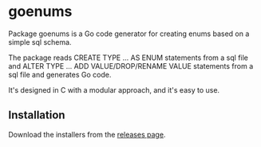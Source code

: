 # goenums

Package goenums is a Go code generator for creating enums based on a simple sql schema.

The package reads CREATE TYPE ... AS ENUM statements from a sql file and
ALTER TYPE ... ADD VALUE/DROP/RENAME VALUE statements from a sql file and generates Go code.

It's designed in C with a modular approach, and it's easy to use.

## Installation

Download the installers from the [releases page](https://github.com/abiiranathan/goenums/releases).
